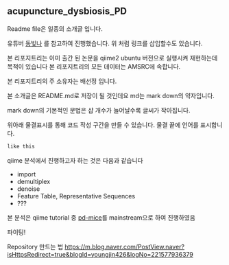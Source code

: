 ## acupuncture_dysbiosis_PD

Readme file은 일종의 소개글 입니다.

유튜버 [동빛나](https://www.youtube.com/watch?v=MFJIOqxK6k8) 를 참고하여 진행했습니다.
위 처럼 링크를 삽입할수도 있습니다.

본 리포지트리는 이미 출간 된 논문을 qiime2 ubuntu 버전으로 실행시켜 재현하는데 목적이 있습니다
본 리포지트리의 모든 데이터는 AMSRC에 속합니다.

본 리포지트리의 주 소유자는 배선정 입니다.

본 소개글은 README.md로 저장이 될 것인데요
md는 mark down의 약자입니다.

mark down의 기본적인 문법은 
샵 개수가 늘어날수록 글씨가 작아집니다.

위아래 물결표시를 통해 코드 작성 구간을 만들 수 있습니다.
물결 끝에 언어를 표시합니다.

~~~c
like this
~~~

qiime 분석에서 진행하고자 하는 것은 다음과 같습니다
* import
* demultiplex
* denoise
* Feature Table, Representative Sequences
* ???

본 분석은 qiime tutorial 중 [pd-mice](https://docs.qiime2.org/2022.2/tutorials/pd-mice/)를 mainstream으로 하여 진행하였음

파이팅!


Repository 만드는 법
https://m.blog.naver.com/PostView.naver?isHttpsRedirect=true&blogId=youngjin426&logNo=221577936379
